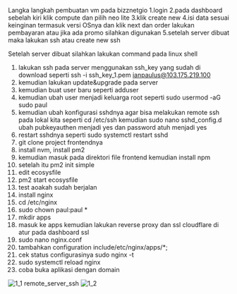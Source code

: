 Langka langkah pembuatan vm pada bizznetgio
1.login
2.pada dashboard sebelah kiri klik compute dan pilih neo lite
3.klik create new
4.isi data sesuai keinginan termasuk versi OSnya dan klik next dan order lakukan pembayaran atau jika ada promo silahkan digunakan
5.setelah server dibuat maka lakukan ssh atau create new ssh

Setelah server dibuat silahkan lakukan command pada linux shell
1. lakukan ssh  pada server menggunakan ssh_key yang sudah di download seperti ssh -i ssh_key_1.pem ianpaulus@103.175.219.100
2. kemudian lakukan update&upgrade pada server
3. kemudian buat user baru seperti adduser
4. kemudian ubah user menjadi keluarga root seperti sudo usermod -aG sudo paul
5. kemudian ubah konfigurasi sshdnya agar bisa melakukan remote ssh pada lokal kita seperti cd /etc/ssh kemudian sudo nano sshd_config.d ubah pubkeyauthen menjadi yes dan password atuh menjadi yes
6. restart sshdnya seperti sudo systemctl restart sshd
7. git clone project frontendnya
8. install nvm, install pm2
9. kemudian masuk pada direktori file frontend kemudian install npm
10. setelah itu pm2 init simple
11. edit ecosysfile
12. pm2 start ecosysfile
13. test aoakah sudah berjalan
14. install nginx
15. cd /etc/nginx
16. sudo chown paul:paul *
17. mkdir apps
18. masuk ke apps kemudian lakukan reverse proxy dan ssl cloudflare di atur pada dashboard ssl
19. sudo nano nginx.conf
20. tambahkan configuration include/etc/nginx/apps/*;
21. cek status configurasinya sudo nginx -t
22. sudo systemctl reload nginx
23. coba buka aplikasi dengan domain

![1_1 remote_server_ssh](https://github.com/sinambela99/devops-19-dumbways/assets/80032508/9709a879-2cd6-4a72-a733-6d45f44fcda5)
![1_2](https://github.com/sinambela99/devops-19-dumbways/assets/80032508/d6397bbc-87ca-4e7a-8de5-5c998dcf759f)


    
